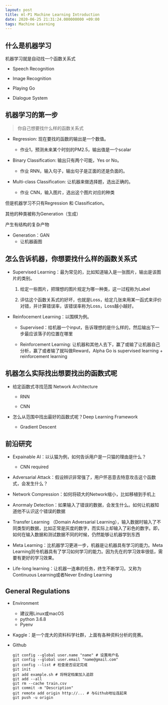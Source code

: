 ```yaml
---
layout: post
title: ml-P1 Machine Learning Introduction
date: 2020-06-25 21:31:24.000000000 +09:00
tags: Machine Learning
---
```


## 什么是机器学习

机器学习就是自动找一个函数关系式

+ Speech Recognition

+ Image Recognition

+ Playing Go

+ Dialogue System

## 机器学习的第一步

> 你自己想要找什么样的函数关系式

+ Regression: 现在要找的函数的输出是一个数值。

	- 作业1，预测未来某个时刻的PM2.5，输出值是一个scalar

+ Binary Classification: 输出只有两个可能，Yes or No。

	- 作业 RNN，输入句子，输出句子是正面的还是负面的。

+ Multi-class Classification: 让机器来做选择题，选出正确的。

	- 作业 CNN，输入图片，选出这个图片对应的种类

但是机器学习不只有Regression 和 Classification。

其他的种类被称为Generation（生成）

产生有结构的复杂产物

+ Generation：GAN
	- 让机器画图

## 怎么告诉机器，你想要找什么样的函数关系式

+ Supervised Learning：最为常见的，比如知道输入是一张图片，输出是该图片的类别。

	1. 给定一些图片，把理想的图片规定为哪一种类，这一过程称为Label
	
	2. 评估这个函数关系式的好坏，也就是Loss，给定几张来用某一函式来评价对错，并计算错误率，该错误率称为Loss，Loss越小越好。
	
+ Reinfocement Learning：以围棋为例。

	- Supervised：给机器一个input，告诉理想的是什么样的，然后输出下一步最应该落子的位置在哪里

	- Reinforcement Learning: 让机器和其他人去下，赢了或输了让机器自己分析，赢了或者输了就叫做Reward，Alpha Go is supervised learning + reinforcement learning

## 机器怎么实际找出想要找出的函数式呢

+ 给定函数式寻找范围 Network Architecture

	- RNN
	 
	- CNN

+ 怎么从范围中找出最好的函数式呢？Deep Learning Framework

	- Gradient Descent

## 前沿研究

+ Expainable AI：以认猫为例，如何告诉用户是一只猫的理由是什么？
	
	- CNN required

+ Adversarial Attack：假设辨识非常强了，用户怀恶意去特意攻击这个函数式，会发生什么？

+ Network Compression：如何将硕大的Network缩小，比如移植到手机上

+ Anormaly Detection：如果输入了错误的数据，会发生什么。如何让机器知道他不认识这个错误的数据

+ Transfer Learning （Domain Adversarial Learning），输入数据时输入了不同类型的数据，比如正常是灰度的数字，而实际上却输入了彩色的数字。即，如何在输入数据和测试数据不同的时候，仍然能够让机器学到东西

+ Meta Learning：比机器学习更进一步，机器是让机器具有学习的能力。Meta Learning则令机器具有了学习如何学习的能力。因为先在的学习效率很低，需要有更好的学习效果。

+ Life-long learning：让机器一连串的任务，终生不断学习。又称为Continuous Learning或者Never Ending Learning

## General Regulations

+ Environment

	- 建议用Linux或macOS
	- python 3.6.8
	- Pyenv

+ Kaggle：是一个庞大的资料科学社群，上面有各种资料分析的竞赛。

+ Github

	```
	git config --global user.name "name" # 设置用户名
	git config --global user.email "name@gmail.com" 
	git config --list # 检查是否设定完成
	git init
	git add example.sh # 将特定档案加入追踪
	git add --all
	git rm --cache train.csv
	git commit -m "Description"
	git remote add origin http://... # 与Github地址连起来
	git push -u origin
	```

	







	


